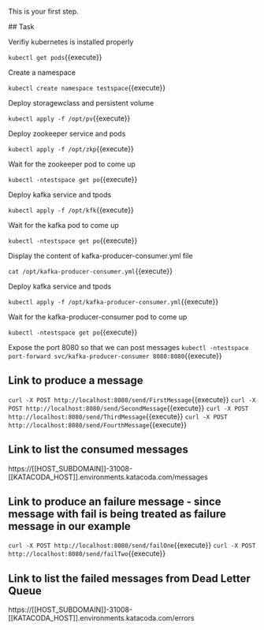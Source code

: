 This is your first step.

## Task

Verifiy kubernetes is installed properly

`kubectl get pods`{{execute}}

Create a namespace

`kubectl create namespace testspace`{{execute}}

Deploy storagewclass and persistent volume

`kubectl apply -f /opt/pv`{{execute}}
 
Deploy zookeeper service and pods

`kubectl apply -f /opt/zkp`{{execute}}

Wait for the zookeeper pod to come up

`kubectl -ntestspace get po`{{execute}}

Deploy kafka service and tpods

`kubectl apply -f /opt/kfk`{{execute}}

Wait for  the kafka pod to come up

`kubectl -ntestspace get po`{{execute}}

Display the content of  kafka-producer-consumer.yml file

`cat /opt/kafka-producer-consumer.yml`{{execute}}

Deploy kafka service and tpods

`kubectl apply -f /opt/kafka-producer-consumer.yml`{{execute}}

Wait for the kafka-producer-consumer pod to come up

`kubectl -ntestspace get po`{{execute}}

Expose the port 8080 so that we can post messages
`kubectl -ntestspace port-forward svc/kafka-producer-consumer 8080:8080`{{execute}}

## Link to produce a message
`curl -X POST http://localhost:8080/send/FirstMessage`{{execute}}
`curl -X POST http://localhost:8080/send/SecondMessage`{{execute}}
`curl -X POST http://localhost:8080/send/ThirdMessage`{{execute}}
`curl -X POST http://localhost:8080/send/FourthMessage`{{execute}}

## Link to list the consumed messages
https://[[HOST_SUBDOMAIN]]-31008-[[KATACODA_HOST]].environments.katacoda.com/messages

## Link to produce an failure message - since message with fail is being treated as failure message in our example
`curl -X POST http://localhost:8080/send/failOne`{{execute}}
`curl -X POST http://localhost:8080/send/failTwo`{{execute}}

## Link to list the failed messages from Dead Letter Queue
https://[[HOST_SUBDOMAIN]]-31008-[[KATACODA_HOST]].environments.katacoda.com/errors






